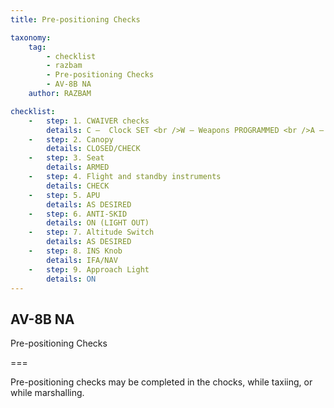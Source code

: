 ```yaml
---
title: Pre-positioning Checks

taxonomy:
    tag:
        - checklist
        - razbam
        - Pre-positioning Checks
        - AV-8B NA
    author: RAZBAM

checklist:
    -   step: 1. CWAIVER checks  
        details: C –  Clock SET <br />W – Weapons PROGRAMMED <br />A – ARBS BORESIGHT & FLIR SET <br />I - IFF SET & IR cool switch AS DESIRED <br />V –  VRS AS DESIRED <br />E –  ECM (ALE/ALQ/ALQ) SET <br />R –  RADALT SET 
    -   step: 2. Canopy 
        details: CLOSED/CHECK 
    -   step: 3. Seat 
        details: ARMED 
    -   step: 4. Flight and standby instruments 
        details: CHECK 
    -   step: 5. APU 
        details: AS DESIRED 
    -   step: 6. ANTI-SKID 
        details: ON (LIGHT OUT) 
    -   step: 7. Altitude Switch 
        details: AS DESIRED 
    -   step: 8. INS Knob 
        details: IFA/NAV 
    -   step: 9. Approach Light 
        details: ON 
---
```


## AV-8B NA 
Pre-positioning Checks 

===

Pre-positioning checks may be completed in the chocks, while taxiing, or while marshalling. 
